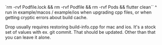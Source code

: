 `rm -rvf Podfile.lock && rm -rvf Podfile && rm -rvf Pods && flutter clean``
^ run in example/macos / example/ios when upgrading cpp files, or when getting cryptic errors about build cache.

Drop usually requires restoring build-info.cpp for  mac and ios.
It's a stock set of values with ex. git commit. That should be updated. Other than that you can leave it alone.